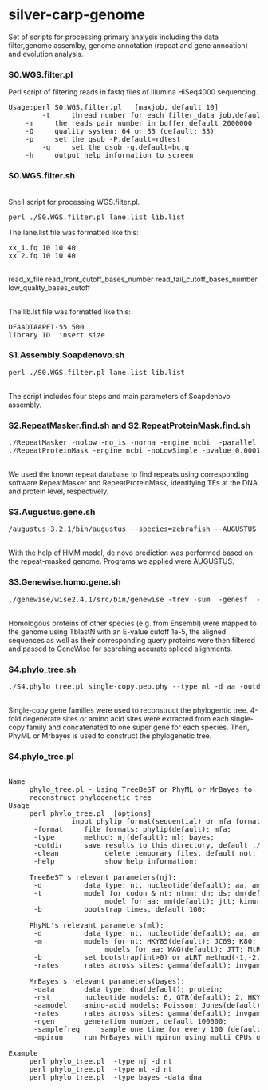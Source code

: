 # silver-carp-genome
Set of scripts for processing primary analysis including the data filter,genome assemlby, genome annotation (repeat and gene annoation) and evolution analysis.

### S0.WGS.filter.pl
Perl script of filtering reads in fastq files of Illumina HiSeq4000 sequencing.
<pre>
Usage:perl S0.WGS.filter.pl <lane.lst> <lib.lst> [maxjob, default 10]
        -t <int>    thread number for each filter_data job,default 8
	-m <int>    the reads pair number in buffer,default 2000000
	-Q <int>    quality system: 64 or 33 (default: 33)
	-p <str>    set the qsub -P,default=rdtest
        -q <str>    set the qsub -q,default=bc.q
	-h     output help information to screen
</pre>

### S0.WGS.filter.sh
</br>Shell script for processing WGS.filter.pl. 
<pre>
perl ./S0.WGS.filter.pl lane.list lib.list
</pre>
The lane.list file was formatted like this:
<pre>
xx_1.fq 10 10 40
xx_2.fq 10 10 40
</pre>
</br>read_x_file read_front_cutoff_bases_number read_tail_cutoff_bases_number low_quality_bases_cutoff

</br>The lib.lst file was formatted like this:
<pre>
DFAADTAAPEI-55 500
library_ID  insert_size
</pre>

### S1.Assembly.Soapdenovo.sh
<pre>
perl ./S0.WGS.filter.pl lane.list lib.list
</pre>
</br>The script includes four steps and main parameters of Soapdenovo assembly.


### S2.RepeatMasker.find.sh and S2.RepeatProteinMask.find.sh
<pre>
./RepeatMasker -nolow -no_is -norna -engine ncbi  -parallel 1 -lib ./RepBase21.01/RepeatMaskerLib.embl.lib bighead.genome.fa
./RepeatProteinMask -engine ncbi -noLowSimple -pvalue 0.0001 bighead.genome.fa
</pre>
</br>We used the known repeat database to find repeats using corresponding software RepeatMasker and RepeatProteinMask, identifying TEs at the DNA and protein level, respectively.

### S3.Augustus.gene.sh
<pre>
/augustus-3.2.1/bin/augustus --species=zebrafish --AUGUSTUS_CONFIG_PATH=./config/ --uniqueGeneId=true --noInFrameStop=true --gff3=on --strand=both bighead.genome.rmask.fa > bighead.genome.rmask.fa.augustus
</pre>
</br>With the help of HMM model, de novo prediction was performed based on the repeat-masked genome. Programs we applied were AUGUSTUS.

### S3.Genewise.homo.gene.sh
<pre>
./genewise/wise2.4.1/src/bin/genewise -trev -sum  -genesf  -gff ref.gene.gff bighead.genome.fa >  bighead.genome.fa.genewise
</pre>
</br>Homologous proteins of other species (e.g. from Ensembl) were mapped to the genome using TblastN with an E-value cutoff 1e-5, the aligned sequences as well as their corresponding query proteins were then filtered and passed to GeneWise for searching accurate spliced alignments.

### S4.phylo_tree.sh
<pre>
./S4.phylo_tree.pl single-copy.pep.phy --type ml -d aa -outdir result/
</pre>
</br>Single-copy gene families were used to reconstruct the phylogentic tree. 4-fold degenerate sites or amino acid sites were extracted from each single-copy family and concatenated to one super gene for each species. Then, PhyML or Mrbayes is used to construct the phylogenetic tree.

### S4.phylo_tree.pl
<pre>

Name
     phylo_tree.pl - Using TreeBeST or PhyML or MrBayes to 
     reconstruct phylogenetic tree
Usage
     perl phylo_tree.pl <infile> [options]
      <infile>         input phylip format(sequential) or mfa format sequence file;
      -format <str>    file formats: phylip(default); mfa;
      -type <str>      method: nj(default); ml; bayes;
      -outdir <str>    save results to this directory, default ./;
      -clean           delete temporary files, default not;
      -help            show help information;
 
     TreeBeST's relevant parameters(nj):
      -d <str>         data type: nt, nucleotide(default); aa, amino acid;
      -t <str>         model for codon & nt: ntmm; dn; ds; dm(default); 
                       model for aa: mm(default); jtt; kimura;
      -b <num>         bootstrap times, default 100; 

     PhyML's relevant parameters(ml):
      -d <str>         data type: nt, nucleotide(default); aa, amino acid;
      -m <str>         models for nt: HKY85(default); JC69; K80; F81; F84; TN93; GTR;
                       models for aa: WAG(default); JTT; MtREV; Dayhoff;
      -b <num>         set bootstrap(int>0) or aLRT method(-1,-2,-4), default -4;
      -rates <str>     rates across sites: gamma(default); invgamma; equal; propinv;

     MrBayes's relevant parameters(bayes):
      -data <str>      data type: dna(default); protein;
      -nst <num>       nucleotide models: 6, GTR(default); 2, HKY; 1, JC;
      -aamodel <str>   amino-acid models: Poisson; Jones(default); Dayhoff; WAG; BLOSUM;
      -rates <str>     rates across sites: gamma(default); invgamma; equal; propinv;
      -ngen <num>      generation number, default 100000;
      -samplefreq <num>    sample one time for every 100 (default) generations;
      -mpirun <num>    run MrBayes with mpirun using multi CPUs or not, default 1;

Example
     perl phylo_tree.pl <in.phy> -type nj -d nt
     perl phylo_tree.pl <in.phy> -type ml -d nt
     perl phylo_tree.pl <in.phy> -type bayes -data dna
</pre>
